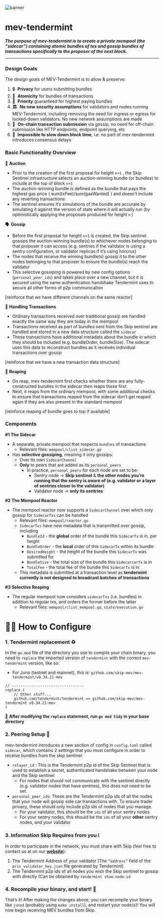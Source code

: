 ![banner](https://skip-protocol.notion.site/image/https%3A%2F%2Fs3-us-west-2.amazonaws.com%2Fsecure.notion-static.com%2F33ea763f-bfa3-4c65-ad35-ad0ee1fd312d%2FGroup_6.png?table=block&id=4e75ce44-3f92-482e-a199-4aa75631706b&spaceId=4ee2f125-c8d3-4d79-9a63-1a260c9b8377&width=2000&userId=&cache=v2)

# mev-tendermint

***The purpose of mev-tendermint is to create a private mempool (the “sidecar”) containing atomic bundles of txs and gossip bundles of transactions specifically to the proposer of the next block.***

---

### Design Goals

The design goals of MEV-Tendermint is to allow & preserve:

1. 🔒  **Privacy** for users submitting bundles
2. 🎁  **Atomicity** for bundles of transactions
3. 🐎  **Priority** guaranteed for highest paying bundles
4. 🏛  **No new security assumptions** for validators and nodes running MEV-Tendermint, including removing the need for ingress or egress for locked-down validators. No new network assumptions are made
5. 🔄  **On-chain transaction submission** via gossip, no need for off-chain submission like HTTP endpoints, endpoint querying, etc
6. 💨  **Impossible to slow down block time**, i.e. no part of mev-tendermint introduces consensus delays

### Basic Functionality Overview

🏦 **Auction**

- Prior to the creation of the first proposal for height `n+1` , the Skip Sentinel infrastructure selects an auction-winning bundle (or bundles) to include at the top of block `n+1`
- The auction-winning bundle is defined as the bundle that pays the highest gas price ( sum(txFee)/sum(gasWanted) ) and doesn’t include any reverting transactions
- The sentinel ensures it’s simulations of the bundle are accurate by simulating it against the version of state where it will actually run (by optimistically applying the proposals produced for height `n` )

🗣️ **Gossip**

- Before the first proposal for height `n+1` is created, the Skip sentinel gossips the auction-winning bundle(s) to whichever nodes belonging to that proposer it can access (e.g. sentries if the validator is using a sentry configuration, or validator replicas if it’s using horcrux)
- The nodes that receive the winning bundle(s) gossip it to the other nodes belonging to that proposer to ensure the bundle(s) reach the validator
- This selective gossiping is powered by new config options (`personal_peer_ids`) and takes place over a new channel, but it is secured using the same authentication handshake Tendermint uses to secure all other forms of p2p communication

[reinforce that we have different channels on the same reactor]

🏒 **Handling Transactions**

- Ordinary transactions received over traditional gossip are handled exactly the same way they are today in the mempool
- Transactions received as part of bundles sent from the Skip sentinel are handled and stored in a new data structure called the `sidecar`
- These transactions have additional metadata about the bundle in which they should be included (e.g. bundleOrder, bundleSize). The sidecar uses this data to reconstruct bundles as it receives individual transactions over gossip

[reinforce that we have a new transaction data structure]

🚜 **Reaping** 

- On reap, mev-tendermint first checks whether there are any fully-constructed bundles in the sidecar then reaps these first.
- Next, it reaps from the ordinary mempool, with some additional checks to ensure that transactions reaped from the sidecar don’t get reaped again if they are also present in the standard mempool

[reinforce reaping of bundle goes to top if available]

### Components

**#1 The Sidecar**

- A separate, private mempool that respects `bundles` of transactions
    - Relevant files: `mempool/clist_sidecar.go`
- Has **selective gossiping**, meaning it only gossips:
    - Over its own `SidecarChannel`
    - **Only** to peers that are added as its `personal_peers`
        - In practice, `personal_peers` for each node are set to be:
            - Sentry node →  **Skip sentinel** & **the other nodes you’re running that the sentry is aware of (e.g. validator or a layer of sentries closer to the validator)**
            - Validator node → **only its sentries**

**#2 The Mempool Reactor**

- The mempool reactor now supports a `SidecarChannel` over which only gossip for `SidecarTxs` can be handled
    - Relevant files: `mempool/reactor.go`
    - `SidecarTxs` have new metadata that is transmitted over gossip, including
        - `BundleId` - the **global** order of the bundle this `SidecarTx` is in, per height
        - `BundleOrder` - the **local** order of this `SidecarTx` within its bundle
        - `DesiredHeight` - the height of the bundle this `SidecarTx` was submitted for
        - `BundleSize` - the total size of the bundle this `SidecarcarTx` is in
        - `TotalFee` - the total fee of the bundle this `SidecarTx` is in
    - This metadata is submitted at a transaction level as **tendermint currently is not designed to broadcast batches of transactions**

**#3 Selective Reaping**

- The regular mempool now considers `sidecarTxs` (i.e. bundles) in addition to regular txs, and orders the former before the latter
    - Relevant files: `mempool/clist_mempool.go`, `state/execution.go`

# 👨‍💻 How to Configure

### 1. Tendermint replacement ♻️

In the `go.mod` file of the directory you use to compile your chain binary, you need to `replace` the imported version of `tendermint` with the correct `mev-tendermint` version, like so:

- For Juno (testnet and mainnet), this is: `github.com/skip-mev/mev-tendermint/v0.34.21-mev`

```tsx
// ---------------------------------
replace (
	// Other stuff...
	github.com/tendermint/tendermint => github.com/skip-mev/mev-tendermint v0.34.21-mev
)
```

🚨 **After modifying the `replace` statement, run `go mod tidy` in your base directory**

### 2. Peering Setup 🤝

mev-tendermint introduces a new section of config in `config.toml` called `sidecar`, which contains 2 settings that you must configure in order to receive bundles from the skip sentinel: 

- `relayer_id` : This is the Tendermint p2p id of the Skip Sentinel that is used to establish a secret, authenticated handshake between your node and the Skip sentinel
    - For nodes that should not communicate with the sentinel directly (e.g. validator nodes that have sentries), this does not need to be set.
- `personal_peer_ids`: These are the Tendermint p2p ids of all the nodes that your node will gossip side car transactions with. To ensure trader privacy, these should only include p2p ids of nodes that you manage.
    - For your validator, this should be the `ids` of all your sentry nodes
    - For your sentry nodes, this should be the `ids` of all your **other** sentry nodes, and your validator

### 3. Information Skip Requires from you  ℹ️

In order to participate in the network, you must share with Skip (feel free to contact us at on our **[website](https://skip.money/)**): 

1. The Tendermint Address of your validator (The `“address”` field of the `priv_validator_key.json` file generated by Tendermint)
2. The Tendermint p2p ids of all nodes you wish the Skip sentinel to gossip with directly (Can be obtained by `tendermint show-node-id`

### 4. Recompile your binary, and start! 🎉

That’s it! After making the changes above, you can recompile your binary like `junod` (probably using `make install`),  and restart your node(s)! You will now begin receiving MEV bundles from Skip.